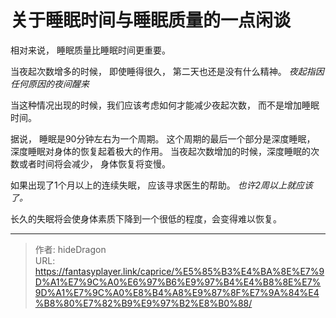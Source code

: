 # 关于睡眠时间与睡眠质量的一点闲谈


相对来说， 睡眠质量比睡眠时间更重要。



当夜起次数增多的时候， 即使睡得很久， 第二天也还是没有什么精神。    *夜起指因任何原因的夜间醒来*

当这种情况出现的时候，我们应该考虑如何才能减少夜起次数， 而不是增加睡眠时间。 



据说， 睡眠是90分钟左右为一个周期。 这个周期的最后一个部分是深度睡眠， 深度睡眠对身体的恢复起着极大的作用。  当夜起次数增加的时候，深度睡眠的次数或者时间将会减少， 身体恢复将变慢。



如果出现了1个月以上的连续失眠， 应该寻求医生的帮助。   *也许2周以上就应该了。*

长久的失眠将会使身体素质下降到一个很低的程度，会变得难以恢复。


---

> 作者: hideDragon  
> URL: https://fantasyplayer.link/caprice/%E5%85%B3%E4%BA%8E%E7%9D%A1%E7%9C%A0%E6%97%B6%E9%97%B4%E4%B8%8E%E7%9D%A1%E7%9C%A0%E8%B4%A8%E9%87%8F%E7%9A%84%E4%B8%80%E7%82%B9%E9%97%B2%E8%B0%88/  

